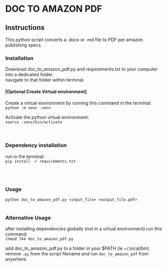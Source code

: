 # DOC TO AMAZON PDF

## Instructions

This python script converts a .docx or .md file to PDF per amazon publishing specs.

### Installation

Download doc_to_amazon_pdf.py and requirements.txt to your computer into a dedicated folder.  
navigate to that folder within terminal.

#### [Optional Create Virtual environment]

Create a virtual environment by running this command in the terminal:  
`python -m venv .venv`

Activate the python virtual environment:  
`source .venv/bin/activate`  
<br>
<br>

### Dependency installation

run in the terminal:  
`pip install -r requirements.txt`

<br><br>

### Usage

`python doc_to_amazon_pdf.py <input_file> <output_file.pdf>`
<br><br>

### Alternative Usage

after installing dependencies globally (not in a virtual environment) run this command:  
`chmod 744 doc_to_amazon_pdf.py`

add doc_to_amazon_pdf.py to a folder in your $PATH (ie ~/.local/bin)  
remove `.py` from the script filename and run `doc_to_amazon_pdf` from anywhere.
